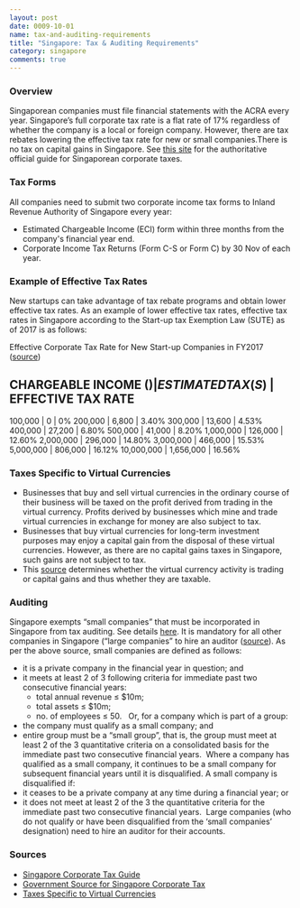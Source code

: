 ```yaml
---
layout: post
date: 0009-10-01
name: tax-and-auditing-requirements
title: "Singapore: Tax & Auditing Requirements"
category: singapore
comments: true
---
```


### Overview
Singaporean companies must file financial statements with the ACRA every year.
Singapore’s full corporate tax rate is a flat rate of 17% regardless of whether the company is a local or foreign company. However, there are tax rebates lowering the effective tax rate for new or small companies.There is no tax on capital gains in Singapore. See [this site](https://www.iras.gov.sg/irashome/Businesses/Companies/Learning-the-basics-of-Corporate-Income-Tax/Overview-of-Corporate-Income-Tax/) for the authoritative official guide for Singaporean corporate taxes.

### Tax Forms
All companies need to submit two corporate income tax forms to Inland Revenue Authority of Singapore every year:
   * Estimated Chargeable Income (ECI) form within three months from the company's financial year end. 
   * Corporate Income Tax Returns (Form C-S or Form C) by 30 Nov of each year. 

### Example of Effective Tax Rates
New startups can take advantage of tax rebate programs and obtain lower effective tax rates. As an example of lower effective tax rates, effective tax rates in Singapore according to the Start-up tax Exemption Law (SUTE) as of 2017 is as follows:

Effective Corporate Tax Rate for New Start-up Companies in FY2017 ([source](https://www.singaporecompanyincorporation.sg/how-to/taxation/singapore-corporate-tax-guide/))

CHARGEABLE INCOME ($) | ESTIMATED TAX (S$) | EFFECTIVE TAX RATE
---
100,000 | 0 | 0%
200,000 | 6,800 | 3.40%
300,000 | 13,600 | 4.53%
400,000 | 27,200 | 6.80%
500,000 | 41,000 | 8.20%
1,000,000 | 126,000 | 12.60%
2,000,000 | 296,000 | 14.80%
3,000,000 | 466,000 | 15.53%
5,000,000 | 806,000 | 16.12%
10,000,000 | 1,656,000 | 16.56%


### Taxes Specific to Virtual Currencies 
   * Businesses that buy and sell virtual currencies in the ordinary course of their business will be taxed on the profit derived from trading in the virtual currency. Profits derived by businesses which mine and trade virtual currencies in exchange for money are also subject to tax. 
   * Businesses that buy virtual currencies for long-term investment purposes may enjoy a capital gain from the disposal of these virtual currencies. However, as there are no capital gains taxes in Singapore, such gains are not subject to tax. 
   * This [source](https://www.iras.gov.sg/irashome/Businesses/Companies/Working-out-Corporate-Income-Taxes/Taxable-and-Non-Taxable-Income/Determining-the-Existence-of-a-Trade/) determines whether the virtual currency activity is trading or capital gains and thus whether they are taxable. 

### Auditing
Singapore exempts “small companies” that must be incorporated in Singapore from tax auditing. See details [here](https://www.acra.gov.sg/components/wireframes/legislationDetails.aspx?pageid=2818). It is mandatory for all other companies in Singapore (“large companies” to hire an auditor ([source](http://www.accounting-services.com.sg/articles/is-it-compulsory-to-audit-my-accounts.html)).
As per the above source, small companies are defined as follows:
   * it is a private company in the financial year in question; and 
   * it meets at least 2 of 3 following criteria for immediate past two consecutive financial years:   
      * total annual revenue ≤ $10m; 
      * total assets ≤ $10m; 
      * no. of employees ≤ 50.  
Or, for a company which is part of a group:
   * the company must qualify as a small company; and 
   * entire group must be a “small group”, that is, the group must meet at least 2 of the 3 quantitative criteria on a consolidated basis for the immediate past two consecutive financial years. 
Where a company has qualified as a small company, it continues to be a small company for subsequent financial years until it is disqualified. A small company is disqualified if:
   * it ceases to be a private company at any time during a financial year; or 
   * it does not meet at least 2 of the 3 the quantitative criteria for the immediate past two consecutive financial years. 
Large companies (who do not qualify or have been disqualified from the ‘small companies’ designation) need to hire an auditor for their accounts.

### Sources
   * [Singapore Corporate Tax Guide](https://www.singaporecompanyincorporation.sg/how-to/taxation/singapore-corporate-tax-guide/)
   * [Government Source for Singapore Corporate Tax](https://www.iras.gov.sg/irashome/Businesses/Companies/Learning-the-basics-of-Corporate-Income-Tax/Overview-of-Corporate-Income-Tax/)
   * [Taxes Specific to Virtual Currencies](https://www.iras.gov.sg/irashome/Businesses/Companies/Working-out-Corporate-Income-Taxes/Specific-topics/Income-Tax-Treatment-of-Virtual-Currencies/)
